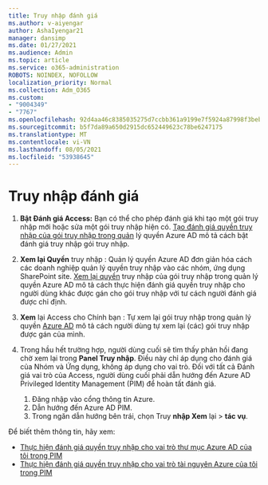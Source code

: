 ```yaml
---
title: Truy nhập đánh giá
ms.author: v-aiyengar
author: AshaIyengar21
manager: dansimp
ms.date: 01/27/2021
ms.audience: Admin
ms.topic: article
ms.service: o365-administration
ROBOTS: NOINDEX, NOFOLLOW
localization_priority: Normal
ms.collection: Adm_O365
ms.custom:
- "9004349"
- "7767"
ms.openlocfilehash: 92d4aa46c8385035275d7ccbb361a9199e7f5924a87998f3beba32a2b02bbcc9
ms.sourcegitcommit: b5f7da89a650d2915dc652449623c78be6247175
ms.translationtype: MT
ms.contentlocale: vi-VN
ms.lasthandoff: 08/05/2021
ms.locfileid: "53938645"
---
```

# <a name="access-reviews"></a>Truy nhập đánh giá

1. **Bật Đánh giá Access:** Bạn có thể cho phép đánh giá khi tạo một gói truy nhập mới hoặc sửa một gói truy nhập hiện có. [Tạo đánh giá quyền truy nhập của gói truy nhập trong quản](https://docs.microsoft.com/azure/active-directory/governance/entitlement-management-access-reviews-create) lý quyền Azure AD mô tả cách bật đánh giá truy nhập gói truy nhập.

1. **Xem lại Quyền** truy nhập : Quản lý quyền Azure AD đơn giản hóa cách các doanh nghiệp quản lý quyền truy nhập vào các nhóm, ứng dụng SharePoint site. [Xem lại quyền](https://docs.microsoft.com/azure/active-directory/governance/entitlement-management-access-reviews-create) truy nhập của gói truy nhập trong quản lý quyền Azure AD mô tả cách thực hiện đánh giá quyền truy nhập cho người dùng khác được gán cho gói truy nhập với tư cách người đánh giá được chỉ định.

1. **Xem** lại Access cho Chính bạn : Tự xem lại gói truy nhập trong quản lý quyền [Azure AD](https://docs.microsoft.com/azure/active-directory/governance/entitlement-management-access-reviews-self-review) mô tả cách người dùng tự xem lại (các) gói truy nhập được gán của mình.

1. Trong hầu hết trường hợp, người dùng cuối sẽ tìm thấy phản hồi đang chờ xem lại trong **Panel Truy nhập**. Điều này chỉ áp dụng cho đánh giá của Nhóm và Ứng dụng, không áp dụng cho vai trò. Đối với tất cả Đánh giá vai trò của Access, người dùng cuối phải dẫn hướng đến Azure AD Privileged Identity Management (PIM) để hoàn tất đánh giá.

    1. Đăng nhập vào cổng thông tin Azure.
    2. Dẫn hướng đến Azure AD PIM.
    3. Trong ngăn dẫn hướng bên trái, chọn Truy **nhập Xem** lại  >  **tác vụ**.
    
Để biết thêm thông tin, hãy xem:

- [Thực hiện đánh giá quyền truy nhập cho vai trò thư mục Azure AD của tôi trong PIM ](https://docs.microsoft.com/azure/active-directory/privileged-identity-management/pim-how-to-perform-security-review/)
- [Thực hiện đánh giá quyền truy nhập cho vai trò tài nguyên Azure của tôi trong PIM](https://docs.microsoft.com/azure/active-directory/privileged-identity-management/pim-resource-roles-perform-access-review/)